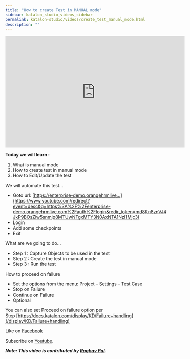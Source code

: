 ```yaml
---
title: "How to create Test in MANUAL mode"
sidebar: katalon_studio_videos_sidebar
permalink: katalon-studio/videos/create_test_manual_mode.html
description: ""
---
```

<iframe src="https://www.youtube.com/embed/L2jPhCkozxU?autoplay=1" width="560" height="349" frameborder="0" allowfullscreen="allowfullscreen">&nbsp;</iframe>

**Today we will learn :**

1.  What is manual mode
2.  How to create test in manual mode
3.  How to Edit/Update the test

We will automate this test…

*   Goto url: [https://enterprise-demo.orangehrmlive…](https://www.youtube.com/redirect?event=desc&q=https%3A%2F%2Fenterprise-demo.orangehrmlive.com%2Fauth%2Flogin&redir_token=md8Kn8znVJ4JkP9BOsZiw5snmjp8MTUwNTgxMTY3N0AxNTA1NzI1Mjc3)
*   Login
*   Add some checkpoints
*   Exit

What are we going to do…

*   Step 1 : Capture Objects to be used in the test
*   Step 2 : Create the test in manual mode
*   Step 3 : Run the test

How to proceed on failure

*   Set the options from the menu: Project – Settings – Test Case
*   Stop on Failure
*   Continue on Failure
*   Optional

You can also set Proceed on failure option per Step [https://docs.katalon.com/display/KD/Failure+handling](/display/KD/Failure+handling)

Like on [Facebook](https://www.facebook.com/automationstepbystep/) 

Subscribe on [Youtube](https://www.youtube.com/channel/UCTt7pyY-o0eltq14glaG5dg).

**_Note: This video is contributed by [Raghav Pal](https://www.youtube.com/channel/UCTt7pyY-o0eltq14glaG5dg)._**